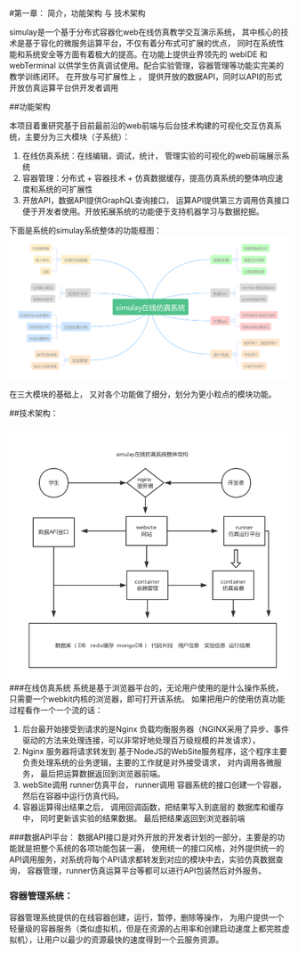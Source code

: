 #第一章： 简介，功能架构 与 技术架构

simulay是一个基于分布式容器化web在线仿真教学交互演示系统， 其中核心的技术是基于容化的微服务运算平台，不仅有着分布式可扩展的优点， 同时在系统性能和系统安全等方面有着极大的提高。在功能上提供业界领先的 webIDE 和webTerminal 以供学生仿真调试使用。配合实验管理，容器管理等功能实完美的教学训练闭环。
在开放与可扩展性上 ， 提供开放的数据API，同时以API的形式开放仿真运算平台供开发者调用

##功能架构

本项目着重研究基于目前最前沿的web前端与后台技术构建的可视化交互仿真系统，主要分为三大模块（子系统）：
1. 在线仿真系统：在线编辑，调试，统计， 管理实验的可视化的web前端展示系统
2. 容器管理：分布式 + 容器技术 + 仿真数据缓存，提高仿真系统的整体响应速度和系统的可扩展性
3. 开放API，数据API提供GraphQL查询接口， 运算API提供第三方调用仿真接口便于开发者使用。开放拓展系统的功能便于支持机器学习与数据挖掘。

下面是系统的simulay系统整体的功能框图：
![系统架构](img/simulay功能架构.png)

在三大模块的基础上， 又对各个功能做了细分，划分为更小粒点的模块功能。

##技术架构：

![技术架构](img/simulay系统架构.png)
###在线仿真系统
系统是基于浏览器平台的，无论用户使用的是什么操作系统， 只需要一个webkit内核的浏览器，即可打开该系统。
如果把用户的使用仿真功能过程看作一个一个流的话：
1. 后台最开始接受到请求的是Nginx 负载均衡服务器（NGINX采用了异步、事件驱动的方法来处理连接，可以非常好地处理百万级规模的并发请求），
2. Nginx 服务器将请求转发到 基于NodeJS的WebSite服务程序，这个程序主要负责处理系统的业务逻辑，主要的工作就是对外接受请求， 对内调用各微服务， 最后把运算数据返回到浏览器前端。
3. webSite调用  runner仿真平台， runner调用 容器系统的接口创建一个容器，然后在容器中运行仿真代码。
4. 容器运算得出结果之后， 调用回调函数，把结果写入到底层的 数据库和缓存中， 同时更新该实验的结果数据。 最后把结果返回到浏览器前端

###数据API平台：
数据API接口是对外开放的开发者计划的一部分，主要是的功能就是把整个系统的各项功能包装一遍， 使用统一的接口风格，对外提供统一的API调用服务，对系统将每个API请求都转发到对应的模块中去，实验仿真数据查询， 容器管理，runner仿真运算平台等都可以进行API包装然后对外服务。

### 容器管理系统：
容器管理系统提供的在线容器创建，运行，暂停，删除等操作， 为用户提供一个轻量级的容器服务（类似虚拟机，但是在资源的占用率和创建启动速度上都完胜虚拟机），让用户以最少的资源最快的速度得到一个云服务资源。




